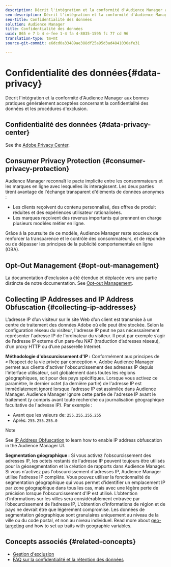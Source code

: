 ```yaml
---
description: Décrit l'intégration et la conformité d'Audience Manager aux bonnes pratiques généralement acceptées concernant la confidentialité des données et les procédures d'exclusion.
seo-description: Décrit l'intégration et la conformité d'Audience Manager aux bonnes pratiques généralement acceptées concernant la confidentialité des données et les procédures d'exclusion.
seo-title: Confidentialité des données
solution: Audience Manager
title: Confidentialité des données
uuid: 865 e 7 b 4 e-fee 1-4 fa 4-8035-1595 fc 77 cd 96
translation-type: tm+mt
source-git-commit: e6dcd0a33489ae388df25a95d3ad4841030afe31

---
```



# Confidentialité des données{#data-privacy}

Décrit l&#39;intégration et la conformité d&#39;Audience Manager aux bonnes pratiques généralement acceptées concernant la confidentialité des données et les procédures d&#39;exclusion.

## Confidentialité des données {#data-privacy-center}

See the [Adobe Privacy Center](https://www.adobe.com/privacy/opt-out.html).

## Consumer Privacy Protection {#consumer-privacy-protection}

Audience Manager reconnaît le pacte implicite entre les consommateurs et les marques en ligne avec lesquelles ils interagissent. Les deux parties tirent avantage de l&#39;échange transparent d&#39;éléments de données anonymes :

* Les clients reçoivent du contenu personnalisé, des offres de produit réduites et des expériences utilisateur rationalisées.
* Les marques reçoivent des revenus importants qui prennent en charge plusieurs modèles métier en ligne.

Grâce à la poursuite de ce modèle, Audience Manager reste soucieux de renforcer la transparence et le contrôle des consommateurs, et de répondre ou de dépasser les principes de la publicité comportementale en ligne (OBA).

## Opt-Out Management {#opt-out-management}

La documentation d&#39;exclusion a été étendue et déplacée vers une partie distincte de notre documentation. See [Opt-out Management](../../overview/data-security-and-privacy/opt-out-management.md).

<!-- 

<p>  </p>
<table id="table_A1FF33B328BD451FAFF6C6B8422F928B"> 
 <tgroup cols="2">
  <colspec colnum="1" colname="col1" colwidth="1.00*" />
  <colspec colnum="2" colname="col2" colwidth="2.74*" />
  <thead> 
   <tr> 
    <th colname="col1" class="entry"> Opt-Out For </th> 
    <th colname="col2" class="entry"> Description </th> 
   </tr>
  </thead> 
  <tbody> 
   <tr> 
    <td colname="col1"> <p>Adobe Experience Cloud </p> </td> 
    <td colname="col2"> <p>The <a href="https://www.adobe.com/privacy/opt-out.html#customeruse" format="http" scope="external"> Your Privacy Choices page</a> provides 1-click features that let you control and opt-out of data collection by the Adobe Experience Cloud advertising solutions (including Audience Manager). Specifically, see the <a href="https://www.adobe.com/privacy/opt-out.html#customeruse" format="http" scope="external"> business customer section</a> of the Privacy Choices page. </p> </td> 
   </tr> 
   <tr> 
    <td colname="col1"> <p>Browsers that do not support third-party cookies </p> </td> 
    <td colname="col2"> <p>See <a href="../../features/declared-ids.md#declared-id-targeting"> Declared ID Targeting</a>. </p> </td> 
   </tr> 
   <tr> 
    <td colname="col1"> <p>Mobile devices </p> </td> 
    <td colname="col2"> <p>See the opt-out and privacy settings for: </p> <p> 
      <ul id="ul_86EFAB879215403D937B5148C26A41D9"> 
       <li id="li_C0B544E8F4FE473B94A5436D3A60BDB1"><a href="https://marketing.adobe.com/resources/help/en_US/mobile/android/privacy.html" format="https" scope="external"> Android devices</a> </li> 
       <li id="li_26C787BAB729499A9FEDF055E9AB0637"><a href="https://marketing.adobe.com/resources/help/en_US/mobile/ios/privacy.html" format="https" scope="external"> iOS devices</a> </li> 
      </ul> </p> </td> 
   </tr> 
  </tbody> 
 </tgroup> 
</table>

 -->

## Collecting IP Addresses and IP Address Obfuscation {#collecting-ip-addresses}

<!-- 

Adobe has enabled processes and offers settings that allow customers to use Audience Manager in compliance with applicable data privacy laws.

-->

L’adresse IP d’un visiteur sur le site Web d’un client est transmise à un centre de traitement des données Adobe où elle peut être stockée. Selon la configuration réseau du visiteur, l&#39;adresse IP peut ne pas nécessairement représenter l&#39;adresse IP de l&#39;ordinateur du visiteur. Il peut par exemple s’agir de l’adresse IP externe d’un pare-feu NAT (traduction d’adresses réseau), d’un proxy HTTP ou d’une passerelle Internet.

**Méthodologie d&#39;obscurcissement d&#39;IP :** Conformément aux principes de « Respect de la vie privée par conception », Adobe Audience Manager permet aux clients d&#39;activer l&#39;obscurcissement des adresses IP depuis l&#39;interface utilisateur, soit globalement dans toutes les régions géographiques, soit pour des pays spécifiques. Lorsque vous activez ce paramètre, le dernier octet (la dernière partie) de l&#39;adresse IP est immédiatement ignoré lorsque l&#39;adresse IP est assimilée dans Audience Manager. Audience Manager ignore cette partie de l&#39;adresse IP avant le traitement (y compris avant toute recherche ou journalisation géographique facultative de l&#39;adresse IP). Par exemple :

* Avant que les valeurs de: `255.255.255.255`
* Après: `255.255.255.0`

>[!NOTE]
>
>See [IP Address Obfuscation](/help/using/features/administration/ip-obfuscation.md) to learn how to enable IP address obfuscation in the Audience Manager UI.

**Segmentation géographique :** Si vous activez l&#39;obscurcissement des adresses IP, les octets restants de l&#39;adresse IP peuvent toujours être utilisés pour la géosegmentation et la création de rapports dans Audience Manager. Si vous n&#39;activez pas l&#39;obscurcissement d&#39;adresses IP, Audience Manager utilise l&#39;adresse IP complète. Vous pouvez utiliser la fonctionnalité de segmentation géographique qui vous permet d&#39;identifier un emplacement IP par zone géographique dans tous les cas, mais avec une légère perte de précision lorsque l&#39;obscurcissement d&#39;IP est utilisé. L’obtention d’informations sur les villes sera considérablement entravée par l’obscurcissement de l’adresse IP, L&#39;obtention d&#39;informations de région et de pays ne devrait être que légèrement compromise. Les données de segmentation géographique sont granulaires uniquement au niveau de la ville ou du code postal, et non au niveau individuel. Read more about [geo-targeting](/help/using/features/traits/trait-geotarget-keys.md) and how to set up traits with geographic variables.

## Concepts associés {#related-concepts}

* [Gestion d&#39;exclusion](/help/using/overview/data-security-and-privacy/opt-out-management.md)
* [FAQ sur la confidentialité et la rétention des données](/help/using/faq/faq-privacy.md)